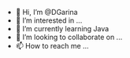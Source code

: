 - 👋 Hi, I’m @DGarina
- 👀 I’m interested in ...
- 🌱 I’m currently learning Java
- 💞️ I’m looking to collaborate on ...
- 📫 How to reach me ...

<!---
DGarina/DGarina is a ✨ special ✨ repository because its `README.md` (this file) appears on your GitHub profile.
You can click the Preview link to take a look at your changes.
--->
